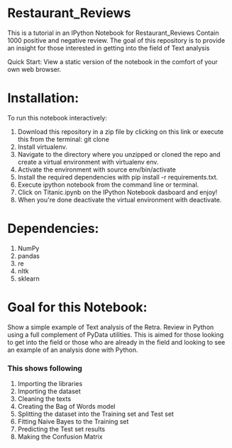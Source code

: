 # Restaurant_Reviews
This is a tutorial in an IPython Notebook for Restaurant_Reviews Contain 1000 positive and negative review. The goal of this repository is to provide an insight for those interested in getting into the field of Text analysis 

Quick Start: View a static version of the notebook in the comfort of your own web browser.

# Installation:
To run this notebook interactively:

1. Download this repository in a zip file by clicking on this link or execute this from the terminal: git clone 
2. Install virtualenv.
3. Navigate to the directory where you unzipped or cloned the repo and create a virtual environment with virtualenv env.
4. Activate the environment with source env/bin/activate
5. Install the required dependencies with pip install -r requirements.txt.
6. Execute ipython notebook from the command line or terminal.
7. Click on Titanic.ipynb on the IPython Notebook dasboard and enjoy!
8. When you're done deactivate the virtual environment with deactivate.

# Dependencies:
1. NumPy
2. pandas
3. re
4. nltk
5. sklearn


# Goal for this Notebook:
Show a simple example of Text analysis of the Retra. Review in Python using a full complement of PyData utilities. This is aimed for those looking to get into the field or those who are already in the field and looking to see an example of an analysis done with Python.

### This shows following
1. Importing the libraries
2. Importing the dataset
3. Cleaning the texts
4. Creating the Bag of Words model
5. Splitting the dataset into the Training set and Test set
6. Fitting Naive Bayes to the Training set
7. Predicting the Test set results
8. Making the Confusion Matrix
